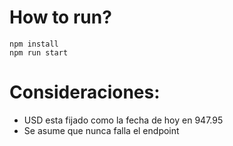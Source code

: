 # How to run?

```wsl
npm install
npm run start
```

# Consideraciones:

* USD esta fijado como la fecha de hoy en 947.95
* Se asume que nunca falla el endpoint
